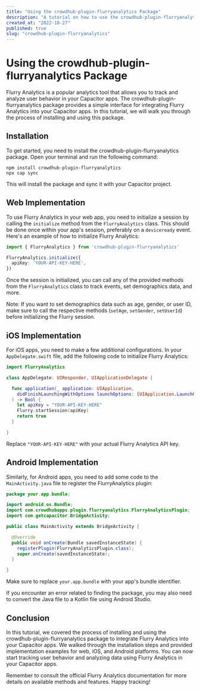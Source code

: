 ```yaml
---
title: "Using the crowdhub-plugin-flurryanalytics Package"
description: "A tutorial on how to use the crowdhub-plugin-flurryanalytics package to integrate Flurry Analytics into your Capacitor apps."
created_at: "2022-10-27"
published: true
slug: "crowdhub-plugin-flurryanalytics"
---
```


# Using the crowdhub-plugin-flurryanalytics Package

Flurry Analytics is a popular analytics tool that allows you to track and analyze user behavior in your Capacitor apps. The crowdhub-plugin-flurryanalytics package provides a simple interface for integrating Flurry Analytics into your Capacitor apps. In this tutorial, we will walk you through the process of installing and using this package.

## Installation

To get started, you need to install the crowdhub-plugin-flurryanalytics package. Open your terminal and run the following command:

```
npm install crowdhub-plugin-flurryanalytics
npx cap sync
```

This will install the package and sync it with your Capacitor project.

## Web Implementation

To use Flurry Analytics in your web app, you need to initialize a session by calling the `initialize` method from the `FlurryAnalytics` class. This should be done once within your app's session, preferably on a `deviceready` event. Here's an example of how to initialize Flurry Analytics:

```typescript
import { FlurryAnalytics } from 'crowdhub-plugin-flurryanalytics'

FlurryAnalytics.initialize({
  apiKey: 'YOUR-API-KEY-HERE',
})
```

Once the session is initialized, you can call any of the provided methods from the `FlurryAnalytics` class to track events, set demographics data, and more.

Note: If you want to set demographics data such as age, gender, or user ID, make sure to call the respective methods (`setAge`, `setGender`, `setUserId`) before initializing the Flurry session.

## iOS Implementation

For iOS apps, you need to make a few additional configurations. In your `AppDelegate.swift` file, add the following code to initialize Flurry Analytics:

```swift
import FlurryAnalytics

class AppDelegate: UIResponder, UIApplicationDelegate {

  func application(_ application: UIApplication,
    didFinishLaunchingWithOptions launchOptions: [UIApplication.LaunchOptionsKey: Any]?
  ) -> Bool {
    let apiKey = "YOUR-API-KEY-HERE"
    Flurry.startSession(apiKey)
    return true
  }

}
```

Replace `"YOUR-API-KEY-HERE"` with your actual Flurry Analytics API key.

## Android Implementation

Similarly, for Android apps, you need to add some code to the `MainActivity.java` file to register the FlurryAnalytics plugin:

```java
package your.app.bundle;

import android.os.Bundle;
import com.crowdhubapps.plugin.flurryanalytics.FlurryAnalyticsPlugin;
import com.getcapacitor.BridgeActivity;

public class MainActivity extends BridgeActivity {

  @Override
  public void onCreate(Bundle savedInstanceState) {
    registerPlugin(FlurryAnalyticsPlugin.class);
    super.onCreate(savedInstanceState);
  }

}
```

Make sure to replace `your.app.bundle` with your app's bundle identifier.

If you encounter an error related to finding the package, you may also need to convert the Java file to a Kotlin file using Android Studio.

## Conclusion

In this tutorial, we covered the process of installing and using the crowdhub-plugin-flurryanalytics package to integrate Flurry Analytics into your Capacitor apps. We walked through the installation steps and provided implementation examples for web, iOS, and Android platforms. You can now start tracking user behavior and analyzing data using Flurry Analytics in your Capacitor apps.

Remember to consult the official Flurry Analytics documentation for more details on available methods and features. Happy tracking!